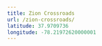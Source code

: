 ```yaml
---
title: Zion Crossroads
url: /zion-crossroads/
latitude: 37.9709736
longitude: -78.21972620000001
---
```

